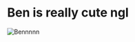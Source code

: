 # Ben is really cute ngl



![Bennnnn](https://cdn.discordapp.com/attachments/713861338673184858/734242160680894474/cutey.png)